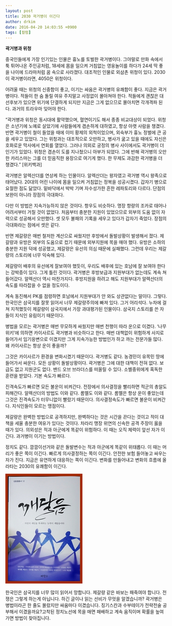 ```yaml
---
layout: post
title: 2030 곽거병이 이긴다
author: drkim
date: 2016-04-20 14:03:55 +0900
tags: [컬럼]
---
```

**곽거병과 위청** 

  


중국인들에게 가장 인기있는 인물은 흉노를 토벌한 곽거병이다. 그야말로 만화 속에서 툭 튀어나온 주인공처럼, 18세에 몸을 일으켜 거침없는 영웅놀이를 하다가 24세 딱 좋을 나이에 드라마처럼 꿈 속으로 사라졌다. 대조적인 인물로 외삼촌 위청이 있다. 2030이 곽거병이라면, 4050은 위청이다. 

  


어려울 때는 위청의 신중함이 좋고, 이기는 싸움은 곽거병의 유쾌함이 좋다. 지금은 곽거병이다. 적들이 한 숨 돌릴 여유 주지말고 사정없이 몰아쳐야 한다. 적들에게 괜찮은 대선후보가 있으면 위기에 단결하게 되지만 지금은 그게 없으므로 몰아치면 각개격파 된다. 과거의 트라우마 잊어야 한다.

  


“곽거병과 위청은 동시대에 활약했으며, 혈연이기도 해서 종종 비교대상이 되었다. 위청은 소년기에 노예로 살았기에 사람들에게 겸손하게 대하였고, 항상 아랫 사람을 챙겼다. 반면 곽거병이 철이 들었을 때에 이미 황제의 외척이었으며, 외숙부가 흉노 정벌에 큰 공을 세우고 있었다. 그는 위청과는 대조적으로 오만하고, 병사가 굶고 있을 때에도 자신은 호화로운 막사에서 연회를 열었다. 그러나 의외로 궁정의 병사 사이에서도 곽거병이 더 인기가 있었다. 위청은 겸손이 도를 지나쳤으니 아부가 되었다. 그에 반해 곽거병의 오만한 카리스마는 그를 더 믿음직한 용장으로 여기게 했다. 한 무제도 과감한 곽거병을 더 챙겼다.” [위키백과] 

  


곽거병은 알렉산더를 연상케 하는 인물이다. 알렉산더는 왕자였고 곽거병 역시 왕족으로 태어났다. 20대의 어린 나이에 몸을 일으켜 거침없는 정복을 성공시켰다. 갑자기 병으로 요절한 점도 닮았다. 밑바닥에서 박박 기며 자수성가한 흔한 레파토리와 다르다. 단점의 보완이 아니라 장점의 극대화다. 

  


다만 이 방법은 지속가능하지 않은 것이다. 항우도 비슷하다. 명장 항량의 조카로 태어나 어려서부터 거칠 것이 없었다. 처음부터 충분한 지원이 있었으므로 외부의 도움 없이 자력으로 성공해서 오만했다. 셋 모두 불패의 기록을 세우고 있다가 갑자기 죽었다. 장점의 극대화라는 점에서 셋은 같다. 

  


반면 제갈량은 매번 철저한 계산으로 싸웠지만 후방에서 돌발상황이 발생해서 졌다. 제갈량과 유방은 외부의 도움으로 컸기 때문에 외부지원에 목을 매야 했다. 유방은 소하의 충분한 지원 덕에 성공했고, 제갈량은 유선의 의심 때문에 실패했다. 그런데 우리는 제갈량의 스토리에 너무 익숙해 있다. 

  


제갈량이 배후의 유선에게 잘보여야 했듯이, 우리도 배후에 있는 호남에 잘 보여야 한다는 강박증이 있다. 그게 틀린 것이다. 곽거병은 후방보급과 지원부대가 없는데도 계속 쳐들어갔다. 알렉산더 역시 마찬가지다. 후방지원을 하려고 해도 지원부대가 알렉산더의 속도를 따라잡을 수 없을 정도이다. 

  


계속 동진해서 PK를 점령하면 호남에서 지원부대가 안 와도 상관없다는 말이다. 그렇다. 한국인은 삼국지를 잘못 읽어서 너무 제갈량주의에 빠져 있다. 그거 어리석다. 누차에 걸쳐 지적했듯이 제갈량이 삼국지에서 가장 과대평가된 인물이다. 삼국지 스토리를 쓴 자들이 지식인 유림이기 때문이다. 

  


병법을 모르는 곽거병은 매번 무모하게 싸웠지만 매번 천행이 따라 운으로 이겼다. ‘나무위키’에 의하면 카이사르도 곽거병과 비슷하다고 한다. 매번 대책없이 위험하게 사지로 들어가서 임기응변으로 이겼지만 그게 지속가능한 방법인가 하고 까는 전문가들 많다. 왜 카이사르는 항상 운이 좋을까? 

  


그것은 카이사르가 환경을 변화시켰기 때문이다. 곽거병도 같다. 농경민이 유목민 땅에 들어가서 싸운다. 모든 상황이 돌발상황이다. 곽거병은 그에 대한 대책이 전혀 없다. 보급도 없고 지원군도 없다. 밴드 오브 브라더스를 떠올릴 수 있다. 소벨중위에게 혹독한 훈련을 받았다. 기본 속도가 빠르다.

  


진격속도가 빠르면 모든 불운이 비켜간다. 전장에서 의사결정을 빨리하면 적군의 총알도 피해간다. 알렉산더의 방법도 이와 같다. 롬멜도 이와 같다. 롬멜은 항상 운이 좋았는데 그것은 진격속도가 터무니없이 빨랐기 때문이다. 의사결정속도가 빠르면 불운이 비켜간다. 지식인들이 모르는 맹점이다. 

  


제갈량은 완벽한 방법으로 공격하지만, 완벽하다는 것은 시간을 끈다는 것이고 적이 대책을 세울 충분한 여유가 있다는 것이다. 차라리 맹장 위연의 신속한 공격 주장이 옳을 때가 있다. 의외성은 적과 아군에게 똑같이 위험하다. 이 때는 오직 체력이 앞선 자가 이긴다. 과거병이 이기는 방법이다. 

  


정치도 같다. 깜깜이선거와 같은 돌발변수는 적과 아군에게 똑같이 위태롭다. 이 때는 머리가 좋은 쪽이 이긴다. 빠르게 의사결정하는 쪽이 이긴다. 안전한 보험 들어놓고 싸우는 자가 진다. 지금은 유연하게 대응하는 쪽이 이긴다. 변화를 만들어내고 변화의 흐름에 올라타는 2030의 유쾌함이 이긴다. 

  


  



![](/files/attach/images/199/260/701/aDSC01523.JPG)   


  


한국인은 삼국지를 너무 많이 읽어서 망합니다. 제갈량 같은 바보는 패죽여야 합니다. 전쟁은 그렇게 하는게 아닙니다. 하긴 글이나 읽는 선비가 무엇을 알겠습니까? 곽거병은 병법이라곤 한 줄도 몰랐지만 싸움마다 이겼습니다. 징기스칸과 수부테이가 전략전술 공부해서 이겼을까요?고착된 정치노선에 목을 매면 패배하고 계속 움직이며 확률을 높여가면 방법이 찾아집니다.